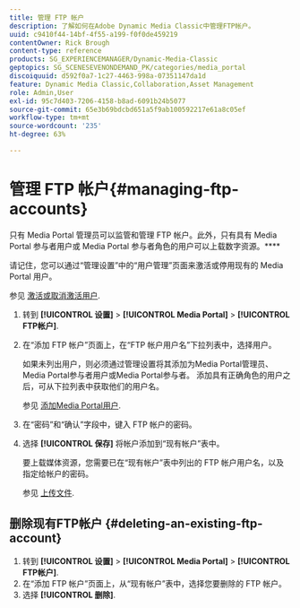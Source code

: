 ```yaml
---
title: 管理 FTP 帐户
description: 了解如何在Adobe Dynamic Media Classic中管理FTP帐户。
uuid: c9410f44-14bf-4f55-a199-f0f0de459219
contentOwner: Rick Brough
content-type: reference
products: SG_EXPERIENCEMANAGER/Dynamic-Media-Classic
geptopics: SG_SCENESEVENONDEMAND_PK/categories/media_portal
discoiquuid: d592f0a7-1c27-4463-998a-07351147da1d
feature: Dynamic Media Classic,Collaboration,Asset Management
role: Admin,User
exl-id: 95c7d403-7206-4158-b8ad-6091b24b5077
source-git-commit: 65e3b69bdcbd651a5f9ab100592217e61a8c05ef
workflow-type: tm+mt
source-wordcount: '235'
ht-degree: 63%

---
```


# 管理 FTP 帐户{#managing-ftp-accounts}

只有 Media Portal 管理员可以监管和管理 FTP 帐户。此外，只有具有 Media Portal 参与者用户或 Media Portal 参与者角色的用户可以上载数字资源。****

请记住，您可以通过“管理设置”中的“用户管理”页面来激活或停用现有的 Media Portal 用户。

参见 [激活或取消激活用户](administration-setup.md#activating_or_deactivating_users).

1. 转到 **[!UICONTROL 设置]** > **[!UICONTROL Media Portal]** > **[!UICONTROL FTP帐户]**.
1. 在“添加 FTP 帐户”页面上，在“FTP 帐户用户名”下拉列表中，选择用户。

   如果未列出用户，则必须通过管理设置将其添加为Media Portal管理员、Media Portal参与者用户或Media Portal参与者。 添加具有正确角色的用户之后，可从下拉列表中获取他们的用户名。

   参见 [添加Media Portal用户](adding-media-portal-users.md#adding_a_media_portal_user).

1. 在“密码”和“确认”字段中，键入 FTP 帐户的密码。
1. 选择 **[!UICONTROL 保存]** 将帐户添加到“现有帐户”表中。

   要上载媒体资源，您需要已在“现有帐户”表中列出的 FTP 帐户用户名，以及指定给帐户的密码。

   参见 [上传文件](uploading-files.md#uploading_files).

## 删除现有FTP帐户 {#deleting-an-existing-ftp-account}

1. 转到 **[!UICONTROL 设置]** > **[!UICONTROL Media Portal]** > **[!UICONTROL FTP帐户]**.
1. 在“添加 FTP 帐户”页面上，从“现有帐户”表中，选择您要删除的 FTP 帐户。
1. 选择 **[!UICONTROL 删除]**.
